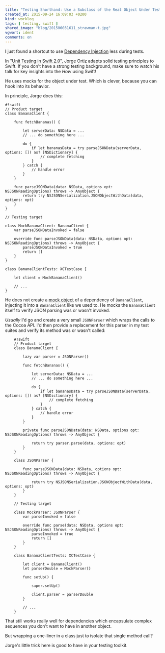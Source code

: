 ```yaml
---
title: "Testing Shorthand: Use a Subclass of the Real Object Under Test"
created_at: 2015-09-24 16:09:03 +0200
kind: worklog
tags: [ testing, swift ]
shared_image: "blog/201506031611_strawman-t.jpg"
vgwort: ident
comments: on
---
```


I just found a shortcut to use [Dependency Injection][di] less during tests.

In ["Unit Testing in Swift 2.0"](https://realm.io/news/jorge-ortiz-unit-testing-swift-2/), Jorge Ortiz adapts solid testing principles to Swift. If you don't have a strong testing background, make sure to watch his talk for key insights into the _How_ using Swift!

He uses mocks for the object under test. Which is clever, because you can hook into its behavior.

In principle, Jorge does this:

    #!swift
    // Product target
    class BananaClient {
    
        func fetchBananas() {

            let serverData: NSData = ...
            // ... do something here ...
            
            do {
                if let bananasData = try parseJSONData(serverData, options: []) as? [NSDictionary] {
                    // complete fetching
                }
            } catch {
                // handle error
            }
        }
        
        func parseJSONData(data: NSData, options opt: NSJSONReadingOptions) throws -> AnyObject {
            return try NSJSONSerialization.JSONObjectWithData(data, options: opt)
        }
    }
    
    // Testing target
    
    class MockBananaClient: BananaClient {
        var parseJSONDataInvoked = false
    
        override func parseJSONData(data: NSData, options opt: NSJSONReadingOptions) throws -> AnyObject {
            parseJSONDataInvoked = true
            return []
        }
    }
    
    class BananaClientTests: XCTestCase {
        
        let client = MockBananaClient()
        
        // ...
    }

He does not create a [mock object][mock] of a dependency of `BananaClient`, injecting it into a `BananaClient` like we used to. He mocks the `BananaClient` itself to verify JSON parsing was or wasn't invoked.

_Usually_ I'd go and create a very small `JSONParser` which wraps the calls to the Cocoa API. I'd then provide a replacement for this parser in my test suites and verify its method was or wasn't called:

        #!swift
        // Product target
        class BananaClient {
    
            lazy var parser = JSONParser()
            
            func fetchBananas() {

                let serverData: NSData = ...
                // ... do something here ...
            
                do {
                    if let bananasData = try parseJSONData(serverData, options: []) as? [NSDictionary] {
                        // complete fetching
                    }
                } catch {
                    // handle error
                }
            }
        
            private func parseJSONData(data: NSData, options opt: NSJSONReadingOptions) throws -> AnyObject {
                
                return try parser.parse(data, options: opt)
            }
        }
        
        class JSONParser {
            
            func parseJSONData(data: NSData, options opt: NSJSONReadingOptions) throws -> AnyObject {
                
                return try NSJSONSerialization.JSONObjectWithData(data, options: opt)
            }
        }
    
        // Testing target
    
        class MockParser: JSONParser {
            var parseInvoked = false
    
            override func parse(data: NSData, options opt: NSJSONReadingOptions) throws -> AnyObject {
                parseInvoked = true
                return []
            }
        }
    
        class BananaClientTests: XCTestCase {
        
            let client = BananaClient()
            let parserDouble = MockParser()
            
            func setUp() {
                
                super.setUp()
                
                client.parser = parserDouble
            }
            
            // ...
        }

That still works really well for dependencies which encapsulate complex sequences you don't want to have in another object.

But wrapping a one-liner in a class just to isolate that single method call?

Jorge's little trick here is good to have in your testing toolkit.

[di]: https://en.wikipedia.org/wiki/Dependency_injection
[mock]: http://martinfowler.com/articles/mocksArentStubs.html

